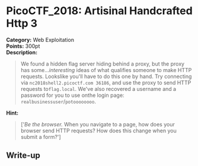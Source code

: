 <!-- This markdown file is writeup template. -->

# PicoCTF_2018:  Artisinal Handcrafted Http 3

**Category:** Web Exploitation  
**Points:** 300pt  
**Description:**

> We found a hidden flag server hiding behind a proxy, but the proxy has some..._interesting_ ideas of what qualifies someone to make HTTP requests. Lookslike you'll have to do this one by hand. Try connecting via `nc2018shell2.picoctf.com 36186`, and use the proxy to send HTTP requests to`flag.local`. We've also recovered a username and a password for you to use onthe login page: `realbusinessuser`/`potoooooooo`.

**Hint:**

> ['_Be the browser._  When you navigate to a page, how does your browser send HTTP requests?  How does this change when you submit a form?']

## Write-up